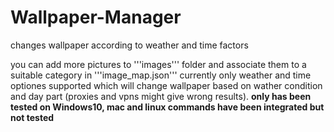 # Wallpaper-Manager
changes wallpaper according to weather and time factors

you can add more pictures to '''images''' folder and associate them to a suitable category in '''image_map.json'''
currently only weather and time optiones supported which will change wallpaper based on wather condition and day part (proxies and vpns might give wrong results).
**only has been tested on Windows10, mac and linux commands have been integrated but not tested**
